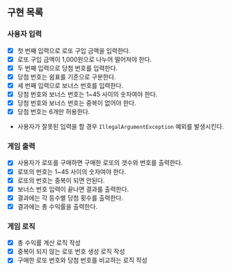 ## 구현 목록

### 사용자 입력
- [x] 첫 번째 입력으로 로또 구입 금액을 입력한다.
- [x] 로또 구입 금액이 1,000원으로 나누어 떨어져야 한다.
- [x] 두 번째 입력으로 당첨 번호를 입력한다.
- [x] 당첨 번호는 쉼표를 기준으로 구분한다.
- [x] 세 번째 입력으로 보너스 번호를 입력한다.
- [x] 당첨 번호와 보너스 번호는 1~45 사이의 숫자여야 한다.
- [x] 당첨 번호와 보너스 번호는 중복이 없어야 한다.
- [x] 당첨 번호는 6개만 허용한다.
- 사용자가 잘못된 입력을 할 경우 `IllegalArgumentException` 예외를 발생시킨다.

### 게임 출력
- [x] 사용자가 로또를 구매하면 구매한 로또의 갯수와 번호를 출력한다.
- [x] 로또의 번호는 1~45 사이의 숫자여야 한다.
- [x] 로또의 번호는 중복이 되면 안된다.
- [x] 보너스 번호 입력이 끝나면 결과를 출력한다.
- [x] 결과에는 각 등수별 당첨 횟수를 출력한다.
- [x] 결과에는 총 수익률을 출력한다.

### 게임 로직
- [x] 총 수익률 계산 로직 작성
- [x] 중복이 되지 않는 로또 번호 생성 로직 작성
- [x] 구매한 로또 번호와 당첨 번호를 비교하는 로직 작성